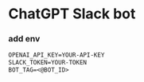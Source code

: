 # ChatGPT Slack bot

### add env
```txt
OPENAI_API_KEY=YOUR-API-KEY
SLACK_TOKEN=YOUR-TOKEN
BOT_TAG=<@BOT_ID>
```

